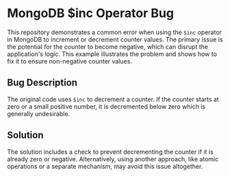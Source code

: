 # MongoDB $inc Operator Bug
This repository demonstrates a common error when using the `$inc` operator in MongoDB to increment or decrement counter values. The primary issue is the potential for the counter to become negative, which can disrupt the application's logic. This example illustrates the problem and shows how to fix it to ensure non-negative counter values.

## Bug Description
The original code uses `$inc` to decrement a counter. If the counter starts at zero or a small positive number, it is decremented below zero which is generally undesirable.

## Solution
The solution includes a check to prevent decrementing the counter if it is already zero or negative. Alternatively, using another approach, like atomic operations or a separate mechanism, may avoid this issue altogether. 
